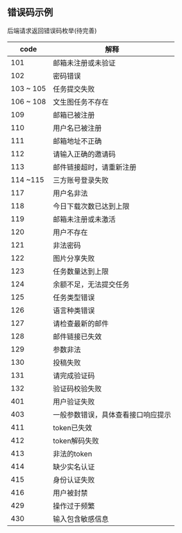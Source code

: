 ## 错误码示例

后端请求返回错误码枚举(待完善)

|code|解释|
| --| -- |
|101|邮箱未注册或未验证|
|102|密码错误|
|103 ~ 105|任务提交失败|
|106 ~ 108|文生图任务不存在|
|109|邮箱已被注册|
|110|用户名已被注册|
|111 |邮箱地址不正确|
|112 |请输入正确的邀请码|
|113 |邮件链接超时，请重新注册|
|114 ~115 |三方账号登录失败|
|117 |用户名非法|
|118 |今日下载次数已达到上限|
|119 |邮箱未注册或未激活|
|120 |用户不存在|
|121 |非法密码|
|122 |图片分享失败|
|123 |任务数量达到上限|
|124 |余额不足，无法提交任务|
|125 |任务类型错误|
|126 |语言种类错误|
|127 |请检查最新的邮件|
|128 |邮件链接已失效|
|129 |参数非法|
|130 |投稿失败|
|131 |请完成验证码|
|132 |验证码校验失败|
|401 |用户验证失败|
|403 |一般参数错误，具体查看接口响应提示|
|411 |token已失效|
|412 |token解码失败|
|413 |非法的token|
|414 |缺少实名认证|
|415 |身份认证失败|
|416 |用户被封禁|
|429 |操作过于频繁|
|430 |输入包含敏感信息|

